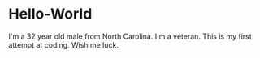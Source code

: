 # Hello-World

I'm a 32 year old male from North Carolina.
I'm a veteran.
This is my first attempt at coding. 
Wish me luck. 

